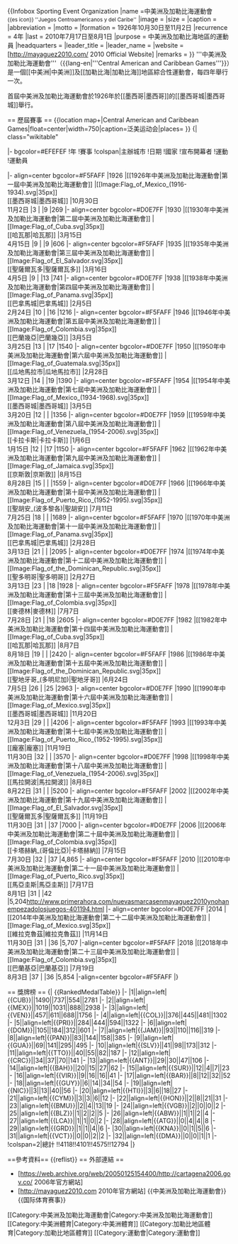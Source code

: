 {{Infobox Sporting Event Organization
|name         =中美洲及加勒比海運動會 <br /><small>{{es icon}} ''Juegos Centroamericanos y del Caribe''</small>
|image        =
|size         =
|caption      =
|abbreviation = 
|motto        = 
|formation    = 1926年10月30日至11月2日
|recurrence   = 4年
|last         = 2010年7月17日至8月1日
|purpose      = 中美洲及加勒比海地區的運動員
|headquarters = 
|leader_title =
|leader_name  = 
|website      = [http://mayaguez2010.com/ 2010 Official Website]
|remarks      =
}}
'''中美洲及加勒比海運動會'''（{{lang-en|'''Central American and Caribbean Games'''}}）是一個[[中美洲|中美洲]]及[[加勒比海|加勒比海]]地區綜合性運動會，每四年舉行一次。

首屆中美洲及加勒比海運動會於1926年於[[墨西哥|墨西哥]]的[[墨西哥城|墨西哥城]]舉行。

== 歷屆賽事 ==
{{location map+|Central American and Caribbean Games|float=center|width=750|caption=泛美运动会|places=
}}
{| class="wikitable"

|- bgcolor=#EFEFEF
!年
!賽事
!colspan|主辦城市
!日期
!國家
!宣布開幕者
!運動
!運動員

|- align=center bgcolor=#F5FAFF
|1926
|[[1926年中美洲及加勒比海運動會|第一屆中美洲及加勒比海運動會]]
|[[Image:Flag_of_Mexico_(1916-1934).svg|35px]]<br>[[墨西哥城|墨西哥城]]
|10月30日<br />11月2日
|3
|
|9
|269
|- align=center bgcolor=#D0E7FF
|1930
|[[1930年中美洲及加勒比海運動會|第二屆中美洲及加勒比海運動會]]
|[[Image:Flag_of_Cuba.svg|35px]]<br>[[哈瓦那|哈瓦那]]
|3月15日<br />4月15日
|9
|
|9
|606
|- align=center bgcolor=#F5FAFF
|1935
|[[1935年中美洲及加勒比海運動會|第三屆中美洲及加勒比海運動會]]
|[[Image:Flag_of_El_Salvador.svg|35px]]<br>[[聖薩爾瓦多|聖薩爾瓦多]]
|3月16日<br />4月5日
|9
|
|13
|741
|- align=center bgcolor=#D0E7FF
|1938
|[[1938年中美洲及加勒比海運動會|第四屆中美洲及加勒比海運動會]]
|[[Image:Flag_of_Panama.svg|35px]]<br>[[巴拿馬城|巴拿馬城]]
|2月5日<br />2月24日
|10
|
|16
|1216
|- align=center bgcolor=#F5FAFF
|1946
|[[1946年中美洲及加勒比海運動會|第五屆中美洲及加勒比海運動會]]
|[[Image:Flag_of_Colombia.svg|35px]]<br>[[巴蘭幾亞|巴蘭幾亞]]
|3月5日<br />3月25日
|13
|
|17
|1540
|- align=center bgcolor=#D0E7FF
|1950
|[[1950年中美洲及加勒比海運動會|第六屆中美洲及加勒比海運動會]]
|[[Image:Flag_of_Guatemala.svg|35px]]<br>[[瓜地馬拉市|瓜地馬拉市]]
|2月28日<br />3月12日
|14
|
|19
|1390
|- align=center bgcolor=#F5FAFF
|1954
|[[1954年中美洲及加勒比海運動會|第七屆中美洲及加勒比海運動會]]
|[[Image:Flag_of_Mexico_(1934-1968).svg|35px]]<br>[[墨西哥城|墨西哥城]]
|3月5日<br />3月20日
|12
|
|
|1356
|- align=center bgcolor=#D0E7FF
|1959
|[[1959年中美洲及加勒比海運動會|第八屆中美洲及加勒比海運動會]]
|[[Image:Flag_of_Venezuela_(1954-2006).svg|35px]]<br>[[卡拉卡斯|卡拉卡斯]]
|1月6日<br />1月15日
|12
|
|17
|1150
|- align=center bgcolor=#F5FAFF
|1962
|[[1962年中美洲及加勒比海運動會|第九屆中美洲及加勒比海運動會]]
|[[Image:Flag_of_Jamaica.svg|35px]]<br>[[京斯敦|京斯敦]]
|8月15日<br/>8月28日
|15
|
|
|1559
|- align=center bgcolor=#D0E7FF
|1966
|[[1966年中美洲及加勒比海運動會|第十屆中美洲及加勒比海運動會]]
|[[Image:Flag_of_Puerto_Rico_(1952-1995).svg|35px]]<br>[[聖胡安_(波多黎各)|聖胡安]]
|7月11日<br /> 7月25日
|18
|
|
|1689
|- align=center bgcolor=#F5FAFF
|1970
|[[1970年中美洲及加勒比海運動會|第十一屆中美洲及加勒比海運動會]]
|[[Image:Flag_of_Panama.svg|35px]]<br>[[巴拿馬城|巴拿馬城]]
|2月28日<br/>3月13日
|21
|
|
|2095
|- align=center bgcolor=#D0E7FF
|1974
|[[1974年中美洲及加勒比海運動會|第十二屆中美洲及加勒比海運動會]]
|[[Image:Flag_of_the_Dominican_Republic.svg|35px]]<br>[[聖多明哥|聖多明哥]]
|2月27日<br/>3月13日
|23
|
|18
|1928
|- align=center bgcolor=#F5FAFF
|1978
|[[1978年中美洲及加勒比海運動會|第十三屆中美洲及加勒比海運動會]]
|[[Image:Flag_of_Colombia.svg|35px]]<br>[[麥德林|麥德林]]
|7月7日<br/>7月28日
|21
|
|18
|2605
|- align=center bgcolor=#D0E7FF
|1982
|[[1982年中美洲及加勒比海運動會|第十四屆中美洲及加勒比海運動會]]
|[[Image:Flag_of_Cuba.svg|35px]]<br>[[哈瓦那|哈瓦那]]
|8月7日<br/>8月18日
|19
|
|
|2420
|- align=center bgcolor=#F5FAFF
|1986
|[[1986年中美洲及加勒比海運動會|第十五屆中美洲及加勒比海運動會]]
|[[Image:Flag_of_the_Dominican_Republic.svg|35px]]<br>[[聖地牙哥_(多明尼加)|聖地牙哥]]
|6月24日<br/>7月5日
|26
|
|25
|2963
|- align=center bgcolor=#D0E7FF
|1990
|[[1990年中美洲及加勒比海運動會|第十六屆中美洲及加勒比海運動會]]
|[[Image:Flag_of_Mexico.svg|35px]]<br>[[墨西哥城|墨西哥城]]
|11月20日<br/>12月3日
|29
|
|
|4206
|- align=center bgcolor=#F5FAFF
|1993
|[[1993年中美洲及加勒比海運動會|第十七屆中美洲及加勒比海運動會]]
|[[Image:Flag_of_Puerto_Rico_(1952-1995).svg|35px]]<br>[[龐塞|龐塞]]
|11月19日<br/>11月30日
|32
|
|
|3570
|- align=center bgcolor=#D0E7FF
|1998
|[[1998年中美洲及加勒比海運動會|第十八屆中美洲及加勒比海運動會]]
|[[Image:Flag_of_Venezuela_(1954-2006).svg|35px]]<br>[[馬拉開波|馬拉開波]]
|8月8日<br/>8月22日
|31
|
|
|5200
|- align=center bgcolor=#F5FAFF
|2002
|[[2002年中美洲及加勒比海運動會|第十九屆中美洲及加勒比海運動會]]
|[[Image:Flag_of_El_Salvador.svg|35px]]<br>[[聖薩爾瓦多|聖薩爾瓦多]]
|11月19日<br /> 11月30日
|31
|
|37
|7000
|- align=center bgcolor=#D0E7FF
|2006
|[[2006年中美洲及加勒比海運動會|第二十屆中美洲及加勒比海運動會]]
|[[Image:Flag_of_Colombia.svg|35px]]<br>[[卡塔赫納_(哥倫比亞)|卡塔赫納]]
|7月15日<br/>7月30日
|32
|
|37
|4,865
|- align=center bgcolor=#F5FAFF
|2010
|[[2010年中美洲及加勒比海運動會|第二十一屆中美洲及加勒比海運動會]]
|[[Image:Flag_of_Puerto_Rico.svg|35px]]<br>[[馬亞圭斯|馬亞圭斯]]
|7月17日<br/>8月1日
|31
|
|42
|5,204<ref>http://www.primerahora.com/nuevasmarcasenmayaguez2010ynohanempezadolosjuegos-401194.html</ref>
|- align=center bgcolor=#D0E7FF
|2014
|[[2014年中美洲及加勒比海運動會|第二十二屆中美洲及加勒比海運動會]]
|[[Image:Flag_of_Mexico.svg|35px]]<br>[[維拉克魯茲|維拉克魯茲]]
|11月14日<br/>11月30日
|31
|
|36
|5,707
|-align=center bgcolor=#F5FAFF
|2018
|[[2018年中美洲及加勒比海運動會|第二十三屆中美洲及加勒比海運動會]]
|[[Image:Flag_of_Colombia.svg|35px]]<br>[[巴蘭基亞|巴蘭基亞]]
|7月19日<br/>8月3日
|37
|
|36
|5,854
|-align=center bgcolor=#F5FAFF
|}

== 獎牌榜 ==
{| {{RankedMedalTable}}
|-
|1||align=left|{{CUB}}||1490||737||554||2781
|-
|2||align=left|{{MEX}}||1019||1031||888||2938
|-
|3||align=left|{{VEN}}||457||611||688||1756
|-
|4||align=left|{{COL}}||376||445||481||1302
|-
|5||align=left|{{PRI}}||284||444||594||1322
|-
|6||align=left|{{DOM}}||105||184||312||601
|-
|7||align=left|{{JAM}}||93||110||116||319
|-
|8||align=left|{{PAN}}||83||144||158||385
|-
|9||align=left|{{GUA}}||69||141||295||495
|-
|10||align=left|{{SLV}}||41||98||173||312
|-
|11||align=left|{{TTO}}||40||55||82||187
|-
|12||align=left|{{CRC}}||34||37||70||141
|-
|13||align=left|{{ANT}}||29||30||47||106
|-
|14||align=left|{{BAH}}||20||15||27||62
|-
|15||align=left|{{SUR}}||12||4||7||23
|-
|16||align=left|{{VIR}}||9||16||16||41
|-
|17||align=left|{{BAR}}||8||12||32||52
|-
|18||align=left|{{GUY}}||6||14||34||54
|-
|19||align=left|{{NIC}}||3||13||40||56
|-
|20||align=left|{{HTI}}||3||6||18||27
|-
|21||align=left|{{CYM}}||3||3||6||12
|-
|22||align=left|{{HON}}||2||8||21||31
|-
|23||align=left|{{BMU}}||2||4||13||19
|-
|24||align=left|{{VGB}}||2||0||0||2
|-
|25||align=left|{{BLZ}}||1||2||2||5
|-
|26||align=left|{{ABW}}||1||1||2||4
|-
|27||align=left|{{LCA}}||1||1||0||2
|-
|28||align=left|{{ATG}}||0||4||4||8
|-
|29||align=left|{{GRD}}||1||1||4||6
|-
|30||align=left|{{KNA}}||0||1||5||6
|-
|31||align=left|{{VCT}}||0||0||2||2
|-
|32||align=left|{{DMA}}||0||0||1||1
|-
!colspan=2|總計 !!4118!!4101!!4575!!12794
|}

==參考資料==
{{reflist}}
== 外部連結 ==
* [https://web.archive.org/web/20050125154400/http://cartagena2006.gov.co/ 2006年官方網站]
* [http://mayaguez2010.com 2010年官方網站]
{{中美洲及加勒比海運動會}}
{{国际体育赛事}}

[[Category:中美洲及加勒比海運動會|Category:中美洲及加勒比海運動會]]
[[Category:中美洲體育|Category:中美洲體育]]
[[Category:加勒比地區體育|Category:加勒比地區體育]]
[[Category:運動會|Category:運動會]]